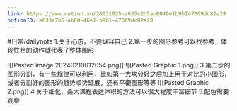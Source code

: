```yaml
---
link: https://www.notion.so/20231025-a633c2b5ab8046e1b9b147069dc82a29
notionID: a633c2b5-ab80-46e1-b9b1-47069dc82a29
---
```

#日常/dailynote
1.关于心态，不要纵容自己
2.第一步的图形参考可以找参考，体现性格的动作就代表了整体图形

![[Pasted image 20240210012054.png]]
 ![[Pasted Graphic 1.png]]
3.第二步的图形分割，有一些规律可以利用，比如第一大块分好之后加上用于对比的小图形，或者分割好的图形的趋势顺势延展，还有平衡图形等等
 ![[Pasted Graphic 2.png]]
4.关于细化，桑大课程表达体积的方法可以很大程度丰富细节
5.配色需要观察